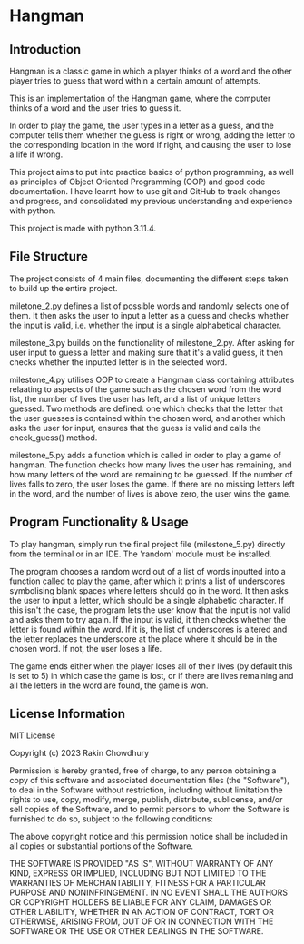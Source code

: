 # Hangman
## Introduction
Hangman is a classic game in which a player thinks of a word and the other player tries to guess that word within a certain amount of attempts.

This is an implementation of the Hangman game, where the computer thinks of a word and the user tries to guess it.

In order to play the game, the user types in a letter as a guess, and the computer tells them whether the guess is right or wrong, adding the letter to the corresponding location in the word if right, and causing the user to lose a life if wrong.

This project aims to put into practice basics of python programming, as well as principles of Object Oriented Programming (OOP) and good code documentation. I have learnt how to use git and GitHub to track changes and progress, and consolidated my previous understanding and experience with python.

This project is made with python 3.11.4.

## File Structure
The project consists of 4 main files, documenting the different steps taken to build up the entire project.

miletone_2.py defines a list of possible words and randomly selects one of them. It then asks the user to input a letter as a guess and checks whether the input is valid, i.e. whether the input is a single alphabetical character.

milestone_3.py builds on the functionality of milestone_2.py. After asking for user input to guess a letter and making sure that it's a valid guess, it then checks whether the inputted letter is in the selected word.

milestone_4.py utilises OOP to create a Hangman class containing attributes relaating to aspects of the game such as the chosen word from the word list, the number of lives the user has left, and a list of unique letters guessed. Two methods are defined: one which checks that the letter that the user guesses is contained within the chosen word, and another which asks the user for input, ensures that the guess is valid and calls the check_guess() method.

milestone_5.py adds a function which is called in order to play a game of hangman. The function checks how many lives the user has remaining, and how many letters of the word are remaining to be guessed. If the number of lives falls to zero, the user loses the game. If there are no missing letters left in the word, and the number of lives is above zero, the user wins the game.

## Program Functionality & Usage
To play hangman, simply run the final project file (milestone_5.py) directly from the terminal or in an IDE. The 'random' module must be installed.

The program chooses a random word out of a list of words inputted into a function called to play the game, after which it prints a list of underscores symbolising blank spaces where letters should go in the word. It then asks the user to input a letter, which should be a single alphabetic character. If this isn't the case, the program lets the user know that the input is not valid and asks them to try again. If the input is valid, it then checks whether the letter is found within the word. If it is, the list of underscores is altered and the letter replaces the underscore at the place where it should be in the chosen word. If not, the user loses a life.

The game ends either when the player loses all of their lives (by default this is set to 5) in which case the game is lost, or if there are lives remaining and all the letters in the word are found, the game is won.

## License Information
MIT License

Copyright (c) 2023 Rakin Chowdhury

Permission is hereby granted, free of charge, to any person obtaining a copy
of this software and associated documentation files (the "Software"), to deal
in the Software without restriction, including without limitation the rights
to use, copy, modify, merge, publish, distribute, sublicense, and/or sell
copies of the Software, and to permit persons to whom the Software is
furnished to do so, subject to the following conditions:

The above copyright notice and this permission notice shall be included in all
copies or substantial portions of the Software.

THE SOFTWARE IS PROVIDED "AS IS", WITHOUT WARRANTY OF ANY KIND, EXPRESS OR
IMPLIED, INCLUDING BUT NOT LIMITED TO THE WARRANTIES OF MERCHANTABILITY,
FITNESS FOR A PARTICULAR PURPOSE AND NONINFRINGEMENT. IN NO EVENT SHALL THE
AUTHORS OR COPYRIGHT HOLDERS BE LIABLE FOR ANY CLAIM, DAMAGES OR OTHER
LIABILITY, WHETHER IN AN ACTION OF CONTRACT, TORT OR OTHERWISE, ARISING FROM,
OUT OF OR IN CONNECTION WITH THE SOFTWARE OR THE USE OR OTHER DEALINGS IN THE
SOFTWARE.
